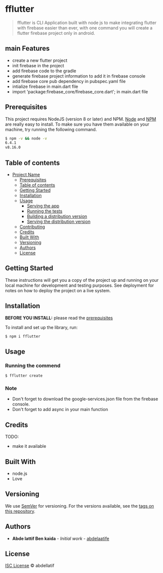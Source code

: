# fflutter

> fflutter is CLI Application built with node js to make integrating flutter with firebase easier than ever, with one command you will create a flutter firebase project only in android.

## main Features
* create a new flutter project
* init firebase  in the project
* add firebase code to the gradle 
* generate firebase project information to add it in firebase console
* add firebase core pub dependency  in pubspec.yaml file
* intialize firebase in main.dart file
* import 'package:firebase_core/firebase_core.dart'; in main.dart file


## Prerequisites

This project requires NodeJS (version 8 or later) and NPM.
[Node](http://nodejs.org/) and [NPM](https://npmjs.org/) are really easy to install.
To make sure you have them available on your machine,
try running the following command.

```sh
$ npm -v && node -v
6.4.1
v8.16.0
```

## Table of contents

- [Project Name](#project-name)
  - [Prerequisites](#prerequisites)
  - [Table of contents](#table-of-contents)
  - [Getting Started](#getting-started)
  - [Installation](#installation)
  - [Usage](#usage)
    - [Serving the app](#serving-the-app)
    - [Running the tests](#running-the-tests)
    - [Building a distribution version](#building-a-distribution-version)
    - [Serving the distribution version](#serving-the-distribution-version)
  - [Contributing](#contributing)
  - [Credits](#credits)
  - [Built With](#built-with)
  - [Versioning](#versioning)
  - [Authors](#authors)
  - [License](#license)

## Getting Started

These instructions will get you a copy of the project up and running on your local machine for development and testing purposes. See deployment for notes on how to deploy the project on a live system.

## Installation

**BEFORE YOU INSTALL:** please read the [prerequisites](#prerequisites)


To install and set up the library, run:

```sh
$ npm i fflutter
```



## Usage



### Running the commend

```sh
$ fflutter create
```



### Note

* Don't forget to download the google-services.json file from the firebase console.
* Don't forget to add  async  in your main function



## Credits

TODO: 
* make it available 


## Built With

* node.js
* Love

## Versioning

We use [SemVer](http://semver.org/) for versioning. For the versions available, see the [tags on this repository](https://github.com/your/project/tags).

## Authors

* **Abde lattif Ben kaida** - *Initial work* - [abdelaatife](https://github.com/abdelaatife)



## License

[ISC License](https://opensource.org/licenses/ISC) © abdellatif
